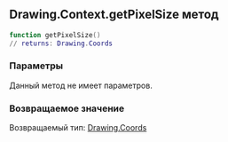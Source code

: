 ## Drawing.Context.getPixelSize метод


```lua
function getPixelSize()
// returns: Drawing.Coords
```


### Параметры

Данный метод не имеет параметров.

### Возвращаемое значение

Возвращаемый тип: [Drawing.Coords](../../Drawing/Coords.md)

